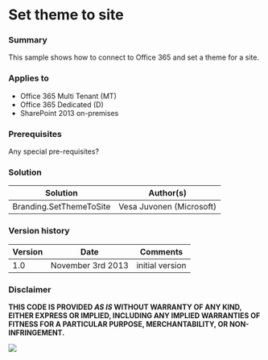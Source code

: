 # Set theme to site #

### Summary ###
This sample shows how to connect to Office 365 and set a theme for a site.

### Applies to ###
-  Office 365 Multi Tenant (MT)
-  Office 365 Dedicated (D)
-  SharePoint 2013 on-premises 


### Prerequisites ###
Any special pre-requisites?

### Solution ###
Solution | Author(s)
---------|----------
Branding.SetThemeToSite | Vesa Juvonen (Microsoft)

### Version history ###
Version  | Date | Comments
---------| -----| --------
1.0  | November 3rd 2013 | initial version


### Disclaimer ###
**THIS CODE IS PROVIDED *AS IS* WITHOUT WARRANTY OF ANY KIND, EITHER EXPRESS OR IMPLIED, INCLUDING ANY IMPLIED WARRANTIES OF FITNESS FOR A PARTICULAR PURPOSE, MERCHANTABILITY, OR NON-INFRINGEMENT.**


<img src="https://telemetry.sharepointpnp.com/pnp/samples/Branding.SetThemeToSite" />